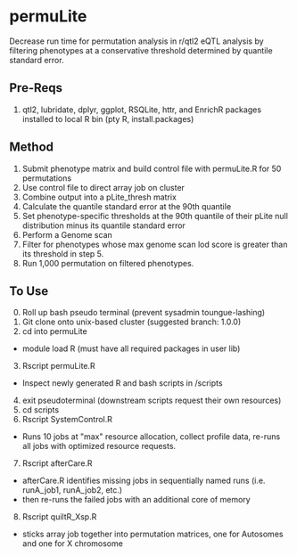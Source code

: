 # permuLite
Decrease run time for permutation analysis in r/qtl2 eQTL analysis by filtering phenotypes at a conservative threshold determined by quantile standard error. 

## Pre-Reqs
1. qtl2, lubridate, dplyr, ggplot, RSQLite, httr, and EnrichR packages installed to local R bin (pty R, install.packages)

## Method
1. Submit phenotype matrix and build control file with permuLite.R for 50 permutations
2. Use control file to direct array job on cluster
3. Combine output into a pLite_thresh matrix
4. Calculate the quantile standard error at the 90th quantile
5. Set phenotype-specific thresholds at the 90th quantile of their pLite null distribution minus its quantile standard error
6. Perform a Genome scan 
7. Filter for phenotypes whose max genome scan lod score is greater than its threshold in step 5. 
8. Run 1,000 permutation on filtered phenotypes. 

## To Use
0. Roll up bash pseudo terminal (prevent sysadmin toungue-lashing)
1. Git clone onto unix-based cluster (suggested branch: 1.0.0)
2. cd into permuLite
 - module load R (must have all required packages in user lib)
3. Rscript permuLite.R
- Inspect newly generated R and bash scripts in /scripts
4. exit pseudoterminal (downstream scripts request their own resources)  
5. cd scripts  
6. Rscript SystemControl.R
- Runs 10 jobs at "max" resource allocation, collect profile data, re-runs all jobs with optimized resource requests. 
7. Rscript afterCare.R
- afterCare.R identifies missing jobs in sequentially named runs (i.e. runA_job1, runA_job2, etc.)
- then re-runs the failed jobs with an additional core of memory
8. Rscript quiltR_Xsp.R
- sticks array job together into permutation matrices, one for Autosomes and one for X chromosome
